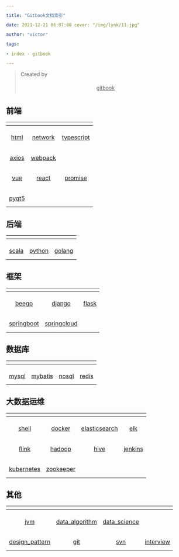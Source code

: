 ```yaml
---
title: "Gitbook文档索引"
date: 2021-12-21 06:07:08 cover: "/img/lynk/11.jpg"
author: "victor"
tags:
- index - gitbook
---
```



> Created by [gitbook](https://www.gitbook.com/)
>
## 前端

<div class="table-wrap">
    <table>
        <thead>
        <tr>
            <th></th>
            <th></th>
            <th></th>
        </tr>
        </thead>
        <tbody>
        <tr>
            <td>
                <a href="https://victorfengming.gitee.io/course/front_page/index.html">html</a>
            </td>
            <td>
                <a href="https://victorfengming.gitee.io/course/network/index.html">network</a>
            </td>
            <td>
                <a href="https://victorfengming.gitee.io/typescript/">typescript</a>
            </td>
        </tr>
        <tr>
            <td>
                <a href="https://victorfengming.gitee.io/axios/">axios</a>
            </td>
            <td>
                <a href="https://victorfengming.gitee.io/webpack/">webpack</a>
            </td>
            <td></td>
        </tr>
        <tr>
            <td>
                <a href="https://victorfengming.gitee.io/vue/">vue</a>
            </td>
            <td>
                <a href="https://victorfengming.gitee.io/react/">react</a>
            </td>
            <td>
                <a href="https://victorfengming.gitee.io/promise/">promise</a>
            </td>
        </tr>
        <tr>
            <td>
                <a href="https://victorfengming.gitee.io/course/pyqt5/index.html">pyqt5</a>
            </td>
            <td></td>
            <td></td>
        </tr>
        </tbody>
    </table>
</div>

## 后端
<div class="table-wrap">
    <table>
        <thead>
        <tr>
            <th></th>
            <th></th>
            <th></th>
        </tr>
        </thead>
        <tbody>
        <tr>
            <td>
                <a href="https://victorfengming.gitee.io/scala/">scala</a>
            </td>
            <td>
                <a href="https://victorfengming.gitee.io/course/python_book/index.html">python</a>
            </td>
            <td>
                <a href="https://victorfengming.gitee.io/course/go/index.html">golang</a>
            </td>
        </tr>
        </tbody>
    </table>
</div>

## 框架
<div class="table-wrap">
    <table>
        <thead>
        <tr>
            <th></th>
            <th></th>
            <th></th>
        </tr>
        </thead>
        <tbody>
        <tr>
            <td>
                <a href="https://victorfengming.gitee.io/course/beego/index.html">beego</a>
            </td>
            <td>
                <a href="https://victorfengming.gitee.io/course/django/index.html">django</a>
            </td>
            <td>
                <a href="https://victorfengming.gitee.io/course/flask/index.html">flask</a>
            </td>
        </tr>
        <tr>
            <td>
                <a href="https://victorfengming.gitee.io/springboot/">springboot</a>
            </td>
            <td>
                <a href="https://victorfengming.gitee.io/springcloud/">springcloud</a>
            </td>
            <td></td>
        </tr>
        </tbody>
    </table>
</div>

## 数据库
<div class="table-wrap">
    <table>
        <thead>
        <tr>
            <th></th>
            <th></th>
            <th></th>
            <th></th>
        </tr>
        </thead>
        <tbody>
        <tr>
            <td>
                <a href="https://victorfengming.gitee.io/course/mysql/index.html">mysql</a>
            </td>
            <td>
                <a href="https://victorfengming.gitee.io/course/mybatis/index.html">mybatis</a>
            </td>
            <td>
                <a href="https://victorfengming.gitee.io/course/nosql/index.html">nosql</a>
            </td>
            <td>
                <a href="https://victorfengming.gitee.io/course/redis/index.html">redis</a>
            </td>
        </tr>
        </tbody>
    </table>
</div>

## 大数据运维
<div class="table-wrap">
    <table>
        <thead>
        <tr>
            <th></th>
            <th></th>
            <th></th>
            <th></th>
        </tr>
        </thead>
        <tbody>
        <tr>
            <td>
                <a href="https://victorfengming.gitee.io/shell/">shell</a>
            </td>
            <td>
                <a href="https://victorfengming.gitee.io/docker/">docker</a>
            </td>
            <td>
                <a href="https://victorfengming.gitee.io/course/elasticsearch/index.html">elasticsearch</a>
            </td>
            <td>
                <a href="https://victorfengming.gitee.io/elk/">elk</a>
            </td>
        </tr>
        <tr>
            <td>
                <a href="https://victorfengming.gitee.io/flink/">flink</a>
            </td>
            <td>
                <a href="https://victorfengming.gitee.io/hadoop/">hadoop</a>
            </td>
            <td>
                <a href="https://victorfengming.gitee.io/hive/">hive</a>
            </td>
            <td>
                <a href="https://victorfengming.gitee.io/course/jenkins/index.html">jenkins</a>
            </td>
        </tr>
        <tr>
            <td>
                <a href="https://victorfengming.gitee.io/kubernetes/">kubernetes</a>
            </td>
            <td>
                <a href="https://victorfengming.gitee.io/zookeeper/">zookeeper</a>
            </td>
            <td></td>
            <td></td>
        </tr>
        </tbody>
    </table>
</div>

## 其他
<div class="table-wrap">
    <table>
        <thead>
        <tr>
            <th></th>
            <th></th>
            <th></th>
            <th></th>
        </tr>
        </thead>
        <tbody>
        <tr>
            <td>
                <a href="https://victorfengming.gitee.io/jvm/">jvm</a>
            </td>
            <td>
                <a href="https://victorfengming.gitee.io/data_algorithm/">data_algorithm</a>
            </td>
            <td>
                <a href="https://victorfengming.gitee.io/course/data_science/index.html">data_science</a>
            </td>
            <td></td>
        </tr>
        <tr>
            <td>
                <a href="https://victorfengming.gitee.io/design_pattern/">design_pattern</a>
            </td>
            <td>
                <a href="https://victorfengming.gitee.io/course/git/index.html">git</a>
            </td>
            <td>
                <a href="https://victorfengming.gitee.io/course/svn/index.html">svn</a>
            </td>
            <td>
                <a href="https://victorfengming.gitee.io/interview/">interview</a>
            </td>
        </tr>
        </tbody>
    </table>
</div>


<style>
    a {
        display: block;
        margin-top: 0.7rem;
        background-color: var(--btn-bg);
        color: var(--btn-color);
        text-align: center;
        line-height: 2.4;
    }
</style>